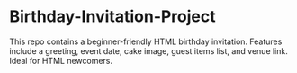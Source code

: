# Birthday-Invitation-Project
This repo contains a beginner-friendly HTML birthday invitation. Features include a greeting, event date, cake image, guest items list, and venue link. Ideal for HTML newcomers.
